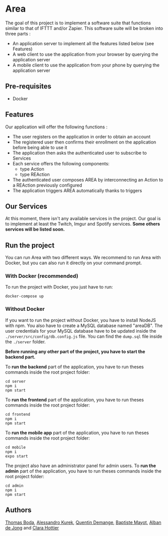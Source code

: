 # Area

The goal of this project is to implement a software suite that functions similar to that of IFTTT and/or Zapier.
This software suite will be broken into three parts :
- An application server to implement all the features listed below (see Features)
- A web client to use the application from your browser by querying the application server
- A mobile client to use the application from your phone by querying the application server

## Pre-requisites

- Docker

## Features

Our application will offer the following functions :
- The user registers on the application in order to obtain an account
- The registered user then confirms their enrollment on the application before being able to use it
- The application then asks the authenticated user to subscribe to Services
- Each service offers the following components:
    - type Action
    - type REAction
- The authenticated user composes AREA by interconnecting an Action to a REAction previously configured
- The application triggers AREA automatically thanks to triggers

## Our Services

At this moment, there isn't any available services in the project. Our goal is to implement at least the Twitch, Imgur and Spotify services. 
**Some others services will be listed soon.**

## Run the project

You can run Area with two different ways. We recommend to run Area with Docker, but you can also run it directly on your command prompt.

### With Docker (recommended)

To run the project with Docker, you just have to run:
```
docker-compose up
```

### Without Docker

If you want to run the project without Docker, you have to install NodeJS with npm.
You also have to create a MySQL database named "areaDB". The user credentials for your MySQL database have to be updated inside the ``./server/src/config/db.config.js`` file. You can find the ``dump.sql`` file inside the ``./server`` folder.

**Before running any other part of the project, you have to start the backend part.**

To **run the backend** part of the application, you have to run theses commands inside the root project folder:
```shell
cd server
npm i
npm start
```

To **run the frontend** part of the application, you have to run theses commands inside the root project folder:
```shell
cd frontend
npm i
npm start
```

To **run the mobile app** part of the application, you have to run theses commands inside the root project folder:
```shell
cd mobile
npm i
expo start
```

The project also have an administrator panel for admin users. To **run the admin** part of the application, you have to run theses commands inside the root project folder:
```shell
cd admin
npm i
npm start
```

## Authors

[Thomas Boda](https://github.com/MrToto54 "Thomas Boda's GitHub profile"), [Alessandro Kurek](https://github.com/Aless54210 "Alessandro Kurek's GitHub profile"), [Quentin Demange](https://github.com/QuenDemange "Quentin Demange's GitHub profile"), [Baptiste Mayot](https://github.com/Hi-im-Dev "Baptiste Mayot's GitHub profile"), [Alban de Jong](https://github.com/adejong93 "Alban de Jong's GitHub profile") and [Clara Hottier](https://github.com/Clarahtt "Clara Hottier's GitHub profile")